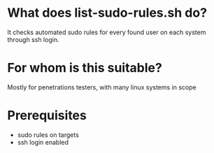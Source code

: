 # What does list-sudo-rules.sh do?
It checks automated sudo rules for every found user on each system through ssh login. 

# For whom is this suitable?
Mostly for penetrations testers, with many linux systems in scope

# Prerequisites
- sudo rules on targets
- ssh login enabled
